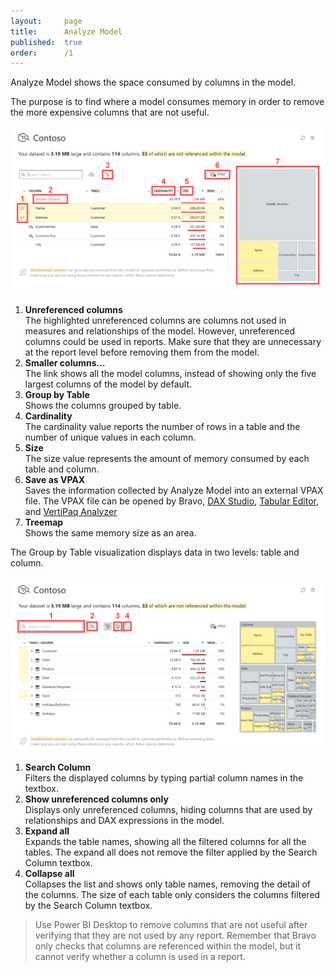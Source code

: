 ```yaml
---
layout:     page
title:      Analyze Model
published:  true
order:      /1
---
```

Analyze Model shows the space consumed by columns in the model.

The purpose is to find where a model consumes memory in order to remove the more expensive columns that are not useful.

<img src="../images/analyze-model-01.png" width="700">

1. **Unreferenced columns**<br> The highlighted unreferenced columns are columns not used in measures and relationships of the model. However, unreferenced columns could be used in reports. Make sure that they are unnecessary at the report level before removing them from the model.
2. **Smaller columns...**<br> The link shows all the model columns, instead of showing only the five largest columns of the model by default.
3. **Group by Table**<br> Shows the columns grouped by table.
4. **Cardinality**<br> The cardinality value reports the number of rows in a table and the number of unique values in each column.
5. **Size**<br> The size value represents the amount of memory consumed by each table and column.
6. **Save as VPAX**<br> Saves the information collected by Analyze Model into an external VPAX file. The VPAX file can be opened by Bravo, [DAX Studio](https://daxstudio.org/), [Tabular Editor](https://tabulareditor.com/), and [VertiPaq Analyzer](https://www.sqlbi.com/tools/vertipaq-analyzer/)
7. **Treemap**<br> Shows the same memory size as an area.

The Group by Table visualization displays data in two levels: table and column.

<img src="../images/analyze-model-02.png" width="700">

1. **Search Column**<br> Filters the displayed columns by typing partial column names in the textbox.
2. **Show unreferenced columns only**<br> Displays only unreferenced columns, hiding columns that are used by relationships and DAX expressions in the model.
3. **Expand all**<br> Expands the table names, showing all the filtered columns for all the tables. The expand all does not remove the filter applied by the Search Column textbox.
4. **Collapse all**<br> Collapses the list and shows only table names, removing the detail of the columns. The size of each table only considers the columns filtered by the Search Column textbox.

>Use Power BI Desktop to remove columns that are not useful after verifying that they are not used by any report. Remember that Bravo only checks that columns are referenced within the model, but it cannot verify whether a column is used in a report.